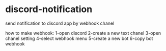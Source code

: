 # discord-notification
send notification to discord app by webhook chanel

how to make webhook:
1-open discord
2-create a new text chanel
3-open chanel setting
4-select webhook menu
5-create a new bot
6-copy bot webhook
